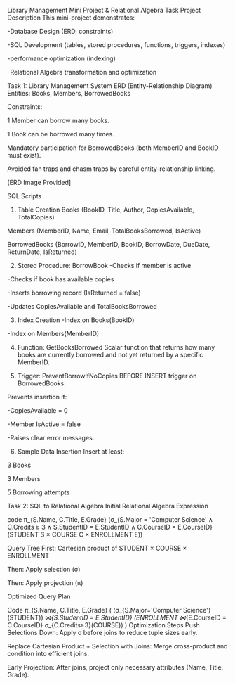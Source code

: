 
 Library Management Mini Project & Relational Algebra Task
Project Description
This mini-project demonstrates:

-Database Design (ERD, constraints)

-SQL Development (tables, stored procedures, functions, triggers, indexes)

-performance optimization (indexing)

-Relational Algebra transformation and optimization

 Task 1: Library Management System
 ERD (Entity-Relationship Diagram)
Entities: Books, Members, BorrowedBooks

Constraints:

1 Member can borrow many books.

1 Book can be borrowed many times.

Mandatory participation for BorrowedBooks (both MemberID and BookID must exist).

Avoided fan traps and chasm traps by careful entity-relationship linking.

 [ERD Image Provided]

 SQL Scripts
1. Table Creation
Books (BookID, Title, Author, CopiesAvailable, TotalCopies)

Members (MemberID, Name, Email, TotalBooksBorrowed, IsActive)

BorrowedBooks (BorrowID, MemberID, BookID, BorrowDate, DueDate, ReturnDate, IsReturned)

2. Stored Procedure: BorrowBook
-Checks if member is active

-Checks if book has available copies

-Inserts borrowing record (IsReturned = false)

-Updates CopiesAvailable and TotalBooksBorrowed

3. Index Creation
-Index on Books(BookID)

-Index on Members(MemberID)


4. Function: GetBooksBorrowed
Scalar function that returns how many books are currently borrowed and not yet returned by a specific MemberID.

5. Trigger: PreventBorrowIfNoCopies
BEFORE INSERT trigger on BorrowedBooks.

Prevents insertion if:

-CopiesAvailable = 0

-Member IsActive = false

-Raises clear error messages.

6. Sample Data Insertion
Insert at least:

3 Books

3 Members

5 Borrowing attempts

 Task 2: SQL to Relational Algebra
 Initial Relational Algebra Expression

 code
π_{S.Name, C.Title, E.Grade} 
(σ_{S.Major = 'Computer Science' ∧ C.Credits ≥ 3 ∧ S.StudentID = E.StudentID ∧ C.CourseID = E.CourseID}
 (STUDENT S × COURSE C × ENROLLMENT E))

 Query Tree
First: Cartesian product of STUDENT × COURSE × ENROLLMENT

Then: Apply selection (σ)

Then: Apply projection (π)

 Optimized Query Plan

Code
π_{S.Name, C.Title, E.Grade}
(
  (σ_{S.Major='Computer Science'}(STUDENT)) 
    ⋈_{S.StudentID = E.StudentID}
  (ENROLLMENT ⋈_{E.CourseID = C.CourseID} σ_{C.Credits≥3}(COURSE))
)
Optimization Steps
Push Selections Down: Apply σ before joins to reduce tuple sizes early.

Replace Cartesian Product + Selection with Joins: Merge cross-product and condition into efficient joins.

Early Projection: After joins, project only necessary attributes (Name, Title, Grade).
